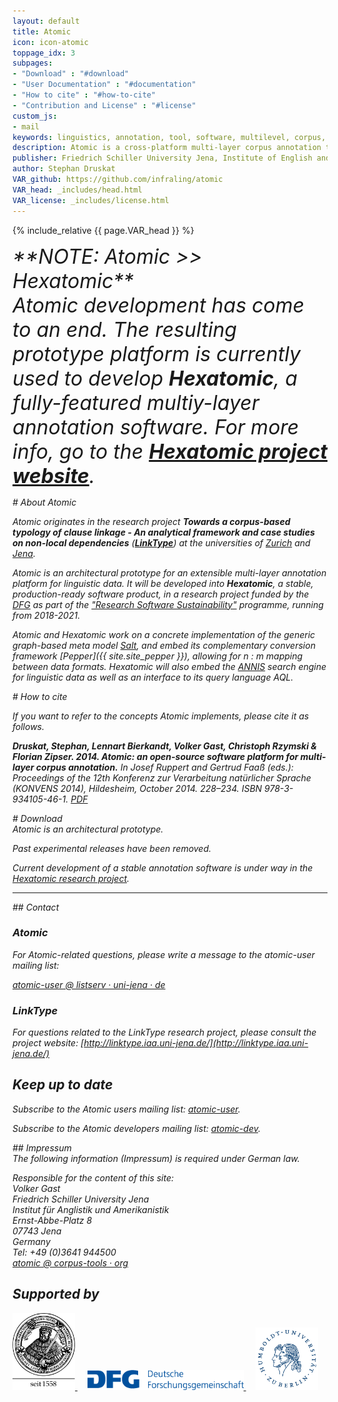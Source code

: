 ```yaml
---
layout: default
title: Atomic
icon: icon-atomic
toppage_idx: 3
subpages:
- "Download" : "#download"
- "User Documentation" : "#documentation"
- "How to cite" : "#how-to-cite"
- "Contribution and License" : "#license"
custom_js:
- mail
keywords: linguistics, annotation, tool, software, multilevel, corpus, corpora, corpus linguistics, eclipse, eclipse rcp, saltnpepper, jena, friedrich schiller university, research, linktype, open source, java, graphical, visual, editor, console, command line
description: Atomic is a cross-platform multi-layer corpus annotation tool – and extensible platform – prototype for the desktop.
publisher: Friedrich Schiller University Jena, Institute of English and American Studies
author: Stephan Druskat
VAR_github: https://github.com/infraling/atomic
VAR_head: _includes/head.html
VAR_license: _includes/license.html
---
```


{% include_relative {{ page.VAR_head }} %}

<p/>
<p class="alert alert-info">
    <span style="font-size:2rem;"><i class="fa fa-info-circle"/> **NOTE: Atomic >> Hexatomic**</span><br/>
    <span style="font-size:2rem;">Atomic development has come to an end. The resulting prototype platform is currently used to develop
    <b>Hexatomic</b>, a fully-featured multiy-layer annotation software. For more info, go to the <a href="https://hexatomic.github.io"><strong>Hexatomic project website</strong></a>.
</p>

<div class="page-header">
# About Atomic
</div>

<div class="content">

Atomic originates in the research project **Towards a corpus-based typology of clause linkage - An analytical framework and case studies on non-local dependencies** ([**LinkType**](http://linktype.iaa.uni-jena.de/)) at the universities of [Zurich](http://www.linguistik.uzh.ch/index_en.html) and [Jena](http://www.anglistik.uni-jena.de/en/).

Atomic is an architectural prototype for an extensible multi-layer annotation platform for linguistic data. It will be developed into **Hexatomic**, a stable, production-ready software product, in a research project funded by the [DFG](www.dfg.de/en/) as part of the ["Research Software Sustainability"](http://www.dfg.de/en/research_funding/programmes/infrastructure/lis/funding_opportunities/call_proposal_software/) programme, running from 2018-2021.

Atomic and Hexatomic work on a concrete implementation of the generic graph-based meta model [Salt]({{site.site_salt}}), and embed its complementary conversion framework [Pepper]({{ site.site_pepper }}), allowing for n : m mapping between data formats. Hexatomic will also embed the [ANNIS]({{site.site_annis}}) search engine for linguistic data as well as an interface to its query language AQL.

<article class="anchor" id="how-to-cite">
<div class="page-header">
# How to cite
</div>

<div class="content">
<p>If you want to refer to the concepts Atomic implements, please cite it as follows.</p>
<p><span class="fa fa-book"></span> <strong>Druskat, Stephan, Lennart Bierkandt, Volker Gast, Christoph Rzymski &amp; Florian Zipser. 2014. <i>Atomic: an open-source software platform for multi-layer corpus annotation</i>.</strong> In Josef Ruppert and Gertrud Faaß (eds.): Proceedings of the 12th Konferenz zur Verarbeitung natürlicher Sprache (KONVENS 2014), Hildesheim, October 2014. 228&ndash;234. ISBN 978-3-934105-46-1. <a class="fa fa-file-pdf-o" href="http://nbn-resolving.de/urn:nbn:de:gbv:hil2-opus-2866"> PDF</a></p>
</div>
</article>


<article class="anchor" id="download">
<div class="page-header">
# Download
</div>

<div class="content">
Atomic is an architectural prototype. 

Past experimental releases have been removed.

Current development of a stable annotation software is under way in the <a href="https://hexatomic.github.io">Hexatomic research project</a>.

<!--To receive updates about releases, please subscribe to the Atomic users mailing list: <a class="fa fa-envelope-o" href="https://lserv.uni-jena.de/mailman/listinfo/atomic-user"> atomic-user</a>. Subscribers to the list will be notified of any releases.-->
</div>
</article>

<!--{% include_relative {{ page.VAR_license }} %}-->

--------------

<article>
<div class="row">
<div class="col-md-6">
## <i class="fa fa-envelope"></i> Contact

### Atomic

For Atomic-related questions, please write a message to the atomic-user mailing list:

<span class="fa fa-envelope-o"></span><a onmouseover="setEmailStatus('atomic-user', 'listserv.uni-jena', 'de'); return true;" onmouseout="status=''; return true;" onclick="sendEmail('atomic-user', 'listserv.uni-jena', 'de', ''); return false;" href="javascript:sendEmail('atomic-user',%20'listserv.uni-jena',%20'de',%20'')" target="_self"> atomic-user &#x40; listserv · uni-jena · de</a>

### LinkType

For questions related to the LinkType research project, please consult the project website:
[http://linktype.iaa.uni-jena.de/](http://linktype.iaa.uni-jena.de/)

## <i class="fa fa-fast-forward"></i> Keep up to date

Subscribe to the Atomic users mailing list: <a class="fa fa-envelope-o" href="https://lserv.uni-jena.de/mailman/listinfo/atomic-user"> atomic-user</a>.

Subscribe to the Atomic developers mailing list: <a class="fa fa-envelope-o" href="https://lserv.uni-jena.de/mailman/listinfo/atomic-dev"> atomic-dev</a>.
</div><!--/.col-md-3-->

<div class="col-md-6">
## <i class="fa fa-info-circle"></i> Impressum

<div>
The following information (Impressum) is required under German law.

Responsible for the content of this site:  
Volker Gast  
Friedrich Schiller University Jena  
Institut für Anglistik und Amerikanistik  
Ernst-Abbe-Platz 8  
07743 Jena  
Germany  
Tel: +49 (0)3641 944500  
<span class="fa fa-envelope-o"></span> <a onmouseover="setEmailStatus('atomic', 'corpus-tools', 'org'); return true;" onmouseout="status=''; return true;" onclick="sendEmail('atomic', 'corpus-tools', 'org', ''); return false;" href="javascript:sendEmail('atomic',%20'corpus-tools',%20'org',%20'')" target="_self">atomic &#x40; corpus-tools · org</a>
</div>
</div><!--/.col-md-3-->
</div>
</article>

<article id="supporters">
<div class="page-header">
<h1>Supported by</h1>
  </div>
<div class="funders">
<a href="http://www.uni-jena.de/en/start.html">
<img width="100" src=".././images/logos/fsu-trans.png" alt="Universität Jena" />
  </a>&nbsp;&nbsp;&nbsp;
<a href="http://www.dfg.de/en/">
<img width="250" src=".././images/logos/dfg_logo_schriftzug_blau.png" alt="Deutsche Forschungsgemeinschaft (DFG)" />
  </a>&nbsp;&nbsp;&nbsp;
<a href="https://www.linguistik.hu-berlin.de/institut/professuren/korpuslinguistik/standardseite-en?set_language=en&amp;cl=en">
<img width="100" src=".././images/logos/husiegel_bw_gross.png" alt="Humboldt-Universität zu Berlin, Department of corpus linguistics and morphology"/>
  </a>
</div>
</article>